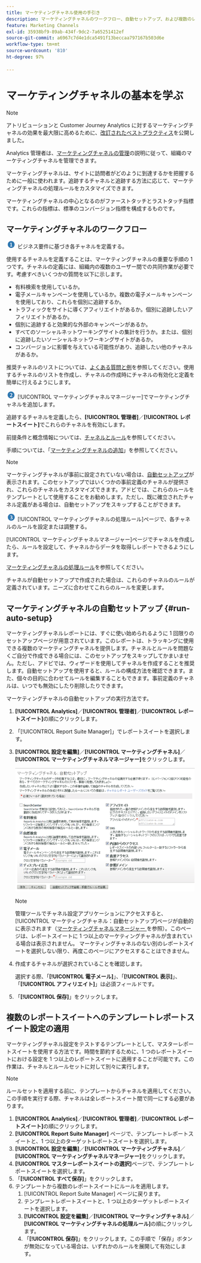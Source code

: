 ```yaml
---
title: マーケティングチャネル使用の手引き
description: マーケティングチャネルのワークフロー、自動セットアップ、および複数のレポートスイートにテンプレートレポートスイート設定を適用する方法について説明します。
feature: Marketing Channels
exl-id: 35938bf9-89ab-434f-9dc2-7a65251412ef
source-git-commit: a6967c7d4e1dca5491f13beccaa797167b503d6e
workflow-type: tm+mt
source-wordcount: '810'
ht-degree: 97%

---
```


# マーケティングチャネルの基本を学ぶ

>[!NOTE]
>
>アトリビューションと Customer Journey Analytics に対するマーケティングチャネルの効果を最大限に高めるために、[改訂されたベストプラクティス](/help/components/c-marketing-channels/mchannel-best-practices.md)を公開しました。
>
>Analytics 管理者は、[マーケティングチャネルの管理](/help/admin/tools/manage-rs/edit-settings/marketing-channels/c-channels.md)の説明に従って、組織のマーケティングチャネルを管理できます。

マーケティングチャネルは、サイトに訪問者がどのように到達するかを把握するために一般に使われます。追跡するチャネルと追跡する方法に応じて、マーケティングチャネルの処理ルールをカスタマイズできます。

マーケティングチャネルの中心となるのがファーストタッチとラストタッチ指標です。これらの指標は、標準のコンバージョン指標を構成するものです。

## マーケティングチャネルのワークフロー

![](assets/step1_icon.png) ビジネス要件に基づき各チャネルを定義する。

使用するチャネルを定義することは、マーケティングチャネルの重要な手順の 1 つです。チャネルの定義には、組織内の複数のユーザー間での共同作業が必要です。考慮すべきいくつかの質問を以下に示します。

* 有料検索を使用しているか。
* 電子メールキャンペーンを使用しているか。複数の電子メールキャンペーンを使用しており、これらを個別に追跡するか。
* トラフィックをサイトに導くアフィリエイトがあるか。個別に追跡したいアフィリエイトがあるか。
* 個別に追跡すると効果的な外部のキャンペーンがあるか。
* すべてのソーシャルネットワーキングサイトの集計を行うか。または、個別に追跡したいソーシャルネットワーキングサイトがあるか。
* コンバージョンに影響を与えている可能性があり、追跡したい他のチャネルがあるか。

推奨チャネルのリストについては、[よくある質問と例](/help/components/c-marketing-channels/c-faq.md)を参照してください。使用するチャネルのリストを作成し、チャネルの作成時にチャネルの有効化と定義を簡単に行えるようにします。

![](assets/step2_icon.png) [!UICONTROL マーケティングチャネルマネージャー]でマーケティングチャネルを追加します。

追跡するチャネルを定義したら、**[!UICONTROL 管理者]**／**[!UICONTROL レポートスイート]**&#x200B;でこれらのチャネルを有効にします。

前提条件と概念情報については、[チャネルとルール](/help/admin/tools/manage-rs/edit-settings/marketing-channels/c-channels.md)を参照してください。

手順については、「[マーケティングチャネルの追加](/help/admin/tools/manage-rs/edit-settings/marketing-channels/c-channels.md)」を参照してください。

>[!NOTE]
>
>マーケティングチャネルが事前に設定されていない場合は、[自動セットアップ](/help/components/c-marketing-channels/c-getting-started-mchannel.md)が表示されます。このセットアップではいくつかの事前定義のチャネルが提供され、これらのチャネルをカスタマイズできます。アドビでは、これらのルールをテンプレートとして使用することをお勧めします。ただし、既に確立されたチャネル定義がある場合は、自動セットアップをスキップすることができます。

![](assets/step3_icon.png) [!UICONTROL マーケティングチャネルの処理ルール]ページで、各チャネルのルールを設定または調整する。

[!UICONTROL マーケティングチャネルマネージャー]ページでチャネルを作成したら、ルールを設定して、チャネルからデータを取得しレポートできるようにします。

[マーケティングチャネルの処理ルール](/help/admin/tools/manage-rs/edit-settings/marketing-channels/c-rules.md)を参照してください。

チャネルが自動セットアップで作成された場合は、これらのチャネルのルールが定義されています。ニーズに合わせてこれらのルールを変更します。

## マーケティングチャネルの自動セットアップ {#run-auto-setup}

マーケティングチャネルレポートには、すぐに使い始められるように 1 回限りのセットアップページが用意されています。このレポートは、トラッキングに使用できる複数のマーケティングチャネルを提供します。チャネルとルールを問題なくご自分で作成できる場合には、このセットアップをスキップしてかまいません。ただし、アドビでは、ウィザードを使用してチャネルを作成することを推奨します。自動セットアップを使用すると、ルールの構成方法を確認できます。また、個々の目的に合わせてルールを編集することもできます。事前定義のチャネルは、いつでも無効にしたり削除したりできます。

マーケティングチャネルの自動セットアップの実行方法です。

1. **[!UICONTROL Analytics]**／**[!UICONTROL 管理者]**／**[!UICONTROL レポートスイート]**&#x200B;の順にクリックします。
1. 「[!UICONTROL Report Suite Manager]」でレポートスイートを選択します。
1. **[!UICONTROL 設定を編集]**／**[!UICONTROL マーケティングチャネル]**／**[!UICONTROL マーケティングチャネルマネージャー]**&#x200B;をクリックします。

   ![手順の結果](assets/wizard.png)

   >[!NOTE]
   >
   >管理ツールでチャネル設定アプリケーションにアクセスすると、[!UICONTROL マーケティングチャネル：自動セットアップ]ページが自動的に表示されます（[&#x200B; マーケティングチャネルマネージャー &#x200B;](/help/admin/tools/manage-rs/edit-settings/marketing-channels/c-channels.md) を参照）。このページは、レポートスイートに 1 つ以上のマーケティングチャネルが含まれている場合は表示されません。 マーケティングチャネルのない別のレポートスイートを選択しない限り、再度このページにアクセスすることはできません。

1. 作成するチャネルが選択されていることを確認します。

   選択する際、「**[!UICONTROL 電子メール]**」、「**[!UICONTROL 表示]**」、「**[!UICONTROL アフィリエイト]**」は必須フィールドです。

1. 「**[!UICONTROL 保存]**」をクリックします。

## 複数のレポートスイートへのテンプレートレポートスイート設定の適用

マーケティングチャネル設定をテストするテンプレートとして、マスターレポートスイートを使用する方法です。時間を節約するために、1 つのレポートスイートにおける設定を 1 つ以上のレポートスイートに適用することが可能です。この作業は、チャネルとルールセットに対して別々に実行します。

>[!NOTE]
>
>ルールセットを適用する前に、テンプレートからチャネルを適用してください。この手順を実行する際、チャネルは全レポートスイート間で同一にする必要があります。

1. **[!UICONTROL Analytics]**／**[!UICONTROL 管理者]**／**[!UICONTROL レポートスイート]**&#x200B;の順にクリックします。
1. **[!UICONTROL Report Suite Manager]** ページで、テンプレートレポートスイートと、1 つ以上のターゲットレポートスイートを選択します。
1. **[!UICONTROL 設定を編集]**／**[!UICONTROL マーケティングチャネル]**／**[!UICONTROL マーケティングチャネルマネージャー]**&#x200B;をクリックします。
1. **[!UICONTROL マスターレポートスイートの選択]**&#x200B;ページで、テンプレートレポートスイートを選択します。
1. 「**[!UICONTROL すべて保存]**」をクリックします。
1. テンプレートから複数のレポートスイートにルールを適用します。
   1. [!UICONTROL Report Suite Manager] ページに戻ります。
   1. テンプレートレポートスイートと、1 つ以上のターゲットレポートスイートを選択します。
   1. **[!UICONTROL 設定を編集]**／**[!UICONTROL マーケティングチャネル]**／**[!UICONTROL マーケティングチャネルの処理ルール]**&#x200B;の順にクリックします。
   1. 「**[!UICONTROL 保存]**」をクリックします。この手順で「保存」ボタンが無効になっている場合は、いずれかのルールを展開して有効にします。
